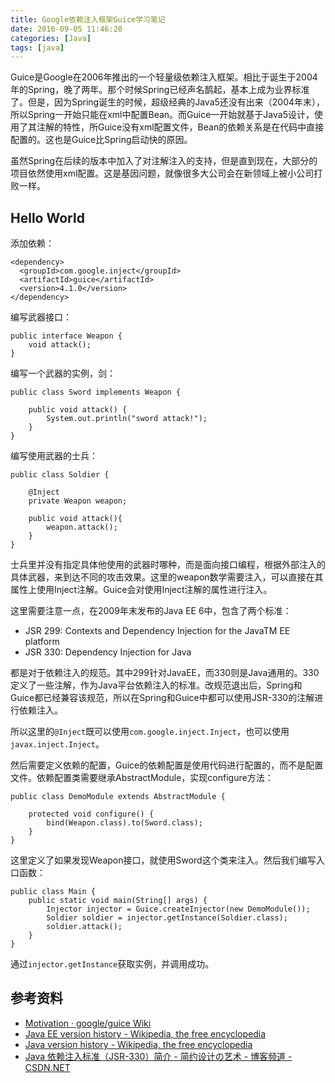 ```yaml
---
title: Google依赖注入框架Guice学习笔记
date: 2016-09-05 11:46:20
categories: [Java]
tags: [java]
---
```


Guice是Google在2006年推出的一个轻量级依赖注入框架。相比于诞生于2004年的Spring，晚了两年。那个时候Spring已经声名鹊起，基本上成为业界标准了。但是，因为Spring诞生的时候，超级经典的Java5还没有出来（2004年末），所以Spring一开始只能在xml中配置Bean。而Guice一开始就基于Java5设计，使用了其注解的特性，所Guice没有xml配置文件，Bean的依赖关系是在代码中直接配置的。这也是Guice比Spring启动快的原因。

虽然Spring在后续的版本中加入了对注解注入的支持，但是直到现在，大部分的项目依然使用xml配置。这是基因问题，就像很多大公司会在新领域上被小公司打败一样。

## Hello World
添加依赖：

```
<dependency>
  <groupId>com.google.inject</groupId>
  <artifactId>guice</artifactId>
  <version>4.1.0</version>
</dependency>
```

编写武器接口：

```
public interface Weapon {
    void attack();
}
```

编写一个武器的实例，剑：

```
public class Sword implements Weapon {

    public void attack() {
        System.out.println("sword attack!");
    }
}
```

编写使用武器的士兵：

```
public class Soldier {

    @Inject
    private Weapon weapon;

    public void attack(){
        weapon.attack();
    }
}
```

士兵里并没有指定具体他使用的武器时哪种，而是面向接口编程，根据外部注入的具体武器，来到达不同的攻击效果。这里的weapon数学需要注入，可以直接在其属性上使用Inject注解。Guice会对使用Inject注解的属性进行注入。

这里需要注意一点，在2009年末发布的Java EE 6中，包含了两个标准：

- JSR 299: Contexts and Dependency Injection for the JavaTM EE platform
- JSR 330: Dependency Injection for Java

都是对于依赖注入的规范。其中299针对JavaEE，而330则是Java通用的。330定义了一些注解，作为Java平台依赖注入的标准。改规范退出后，Spring和Guice都已经兼容该规范，所以在Spring和Guice中都可以使用JSR-330的注解进行依赖注入。

所以这里的`@Inject`既可以使用`com.google.inject.Inject`，也可以使用`javax.inject.Inject`。

然后需要定义依赖的配置，Guice的依赖配置是使用代码进行配置的，而不是配置文件。依赖配置类需要继承AbstractModule，实现configure方法：

```
public class DemoModule extends AbstractModule {

    protected void configure() {
        bind(Weapon.class).to(Sword.class);
    }
}
```

这里定义了如果发现Weapon接口，就使用Sword这个类来注入。然后我们编写入口函数：

```
public class Main {
    public static void main(String[] args) {
        Injector injector = Guice.createInjector(new DemoModule());
        Soldier soldier = injector.getInstance(Soldier.class);
        soldier.attack();
    }
}
```

通过`injector.getInstance`获取实例，并调用成功。


## 参考资料
- [Motivation · google/guice Wiki](https://github.com/google/guice/wiki/Motivation)
- [Java EE version history - Wikipedia, the free encyclopedia](https://en.wikipedia.org/wiki/Java_EE_version_history)
- [Java version history - Wikipedia, the free encyclopedia](https://en.wikipedia.org/wiki/Java_version_history)
- [Java 依赖注入标准（JSR-330）简介 - 简约设计の艺术 - 博客频道 - CSDN.NET](http://blog.csdn.net/DL88250/article/details/4838803)

